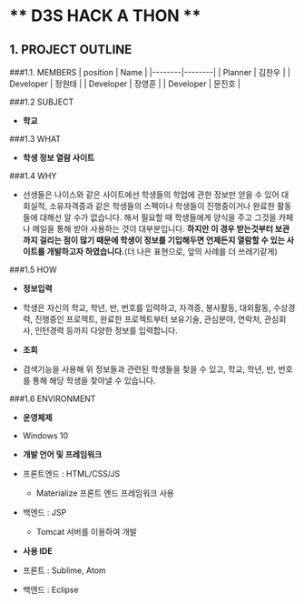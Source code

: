 # ** D3S HACK A THON **

## 1. PROJECT OUTLINE

###1.1. MEMBERS
| position | Name |
|--------|--------|
| Planner | 김찬우 |
| Developer | 정원태 |
| Developer | 장영훈 |
| Developer | 문진호 |

###1.2 SUBJECT
- **학교**

###1.3 WHAT
- **학생 정보 열람 사이트**

###1.4 WHY
- 선생들은 나이스와 같은 사이트에선 학생들의 학업에 관한 정보만 얻을 수 있어 대회실적, 소유자격증과 같은 학생들의 스펙이나 학생들이 진행중이거나 완료한 활동들에 대해선 알 수가 없습니다. 해서 필요할 때 학생들에게 양식을 주고 그것을 카페나 메일을 통해 받아 사용하는 것이 대부분입니다. **하지만 이 경우 받는것부터 보관까지 걸리는 점이 많기 때문에 학생이 정보를 기입해두면 언제든지 열람할 수 있는 사이트를 개발하고자 하였습니다.**(더 나은 표현으로, 앞의 사례를 더 쓰레기같게)

###1.5 HOW

- **정보입력**
 - 학생은 자신의 학교, 학년, 반, 번호를 입력하고, 자격증, 봉사활동, 대외활동, 수상경력, 진행중인 프로젝트, 완료한 프로젝트부터 보유기술, 관심분야, 연락처, 관심회사, 인턴경력 등까지 다양한 정보를 입력합니다.

- **조회**
 - 검색기능을 사용해 위 정보들과 관련된 학생들을 찾을 수 있고, 학교, 학년, 반, 번호를 통해 해당 학생을 찾아낼 수 있습니다.

###1.6 ENVIRONMENT
- **운영체제**
 - Windows 10

- **개발 언어 및 프레임워크**
 - 프론트엔드 : HTML/CSS/JS
   - Materialize  프론트 엔드 프레임워크 사용
 - 백엔드 : JSP
   - Tomcat  서버를 이용하여 개발

- **사용 IDE**
 - 프론트 : Sublime, Atom
 - 백엔드 : Eclipse




